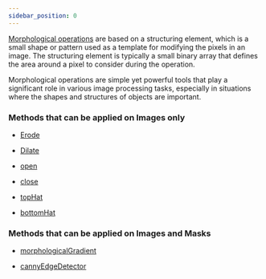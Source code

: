 ```yaml
---
sidebar_position: 0
---
```


[Morphological operations](../../Glossary.md#morphology 'internal link on morphology') are based on a structuring element, which is a small shape or pattern used as a template for modifying the pixels in an image. The structuring element is typically a small binary array that defines the area around a pixel to consider during the operation.

Morphological operations are simple yet powerful tools that play a significant role in various image processing tasks, especially in situations where the shapes and structures of objects are important.

### Methods that can be applied on Images only

- [Erode](./Erosion.md 'internal link on erode')

- [Dilate](./Dilation.md 'internal link on dilate')

- [open](./Opening.md 'internal link on open')

- [close](./Closing.md 'internal link on close')

- [topHat](./Top%20Hat.md 'internal link on topHat')

- [bottomHat](./Bottom%20Hat 'internal link on bottomHat')

### Methods that can be applied on Images and Masks

- [morphologicalGradient](./Morphological%20Gradient.md 'internal link on morphologicalGradient')

- [cannyEdgeDetector](./Canny%20Edge%20Detector.md 'internal link on cannyEdgeDetector')
